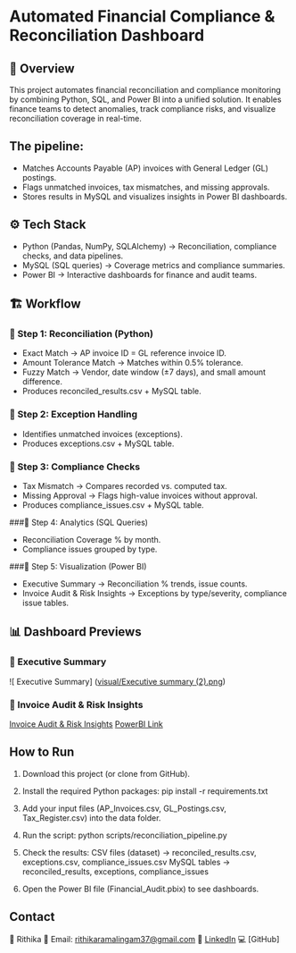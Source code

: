# Automated Financial Compliance & Reconciliation Dashboard

## 📖 Overview

This project automates financial reconciliation and compliance monitoring by combining Python, SQL, and Power BI into a unified solution. It enables finance teams to detect anomalies, track compliance risks, and visualize reconciliation coverage in real-time.

## The pipeline:
- Matches Accounts Payable (AP) invoices with General Ledger (GL) postings.
- Flags unmatched invoices, tax mismatches, and missing approvals.
- Stores results in MySQL and visualizes insights in Power BI dashboards.

## ⚙️ Tech Stack
- Python (Pandas, NumPy, SQLAlchemy) → Reconciliation, compliance checks, and data pipelines.
- MySQL (SQL queries) → Coverage metrics and compliance summaries.
- Power BI → Interactive dashboards for finance and audit teams.

## 🏗 Workflow
### 🔹 Step 1: Reconciliation (Python)
- Exact Match → AP invoice ID = GL reference invoice ID.
- Amount Tolerance Match → Matches within 0.5% tolerance.
- Fuzzy Match → Vendor, date window (±7 days), and small amount difference.
- Produces reconciled_results.csv + MySQL table.

### 🔹 Step 2: Exception Handling

- Identifies unmatched invoices (exceptions).
- Produces exceptions.csv + MySQL table.

### 🔹 Step 3: Compliance Checks

- Tax Mismatch → Compares recorded vs. computed tax.
- Missing Approval → Flags high-value invoices without approval.
- Produces compliance_issues.csv + MySQL table.

###🔹 Step 4: Analytics (SQL Queries)

- Reconciliation Coverage % by month.
- Compliance issues grouped by type.

###🔹 Step 5: Visualization (Power BI)

- Executive Summary → Reconciliation % trends, issue counts.
- Invoice Audit & Risk Insights → Exceptions by type/severity, compliance issue tables.

## 📊 Dashboard Previews
### 🔹 Executive Summary
![ Executive Summary] ([visual/Executive summary (2).png](https://github.com/RithikaAnalyst/Automated-Financial-Compliance-Dashboard/blob/main/visual/Executive%20summary%20(2).png))

### 🔹 Invoice Audit & Risk Insights
[Invoice Audit & Risk Insights](https://github.com/RithikaAnalyst/Automated-Financial-Compliance-Dashboard/blob/main/visual/Invoice%20Audit%20%26%20Risk%20Insights.png)
[PowerBI Link](https://app.powerbi.com/groups/me/reports/cb75f0e1-1d92-49db-a706-6978ea4a1779/3c26626306ff10010ea8?experience=power-bi)

## How to Run

1. Download this project (or clone from GitHub).
2. Install the required Python packages:
pip install -r requirements.txt

3. Add your input files (AP_Invoices.csv, GL_Postings.csv, Tax_Register.csv) into the data folder.
4. Run the script:
python scripts/reconciliation_pipeline.py

5. Check the results:
CSV files (dataset) → reconciled_results.csv, exceptions.csv, compliance_issues.csv
MySQL tables → reconciled_results, exceptions, compliance_issues

6. Open the Power BI file (Financial_Audit.pbix) to see dashboards.

##  Contact
👤 Rithika
📧 Email: rithikaramalingam37@gmail.com
🔗 [LinkedIn](https://www.linkedin.com/in/rithika-ramalingam-r-02714b244/)
💻 [GitHub]
